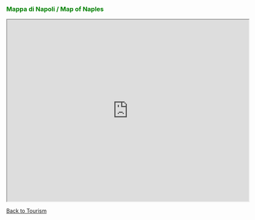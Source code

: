 <h3 style="color:green;"> Mappa di Napoli / Map of Naples </h3>

<iframe src="https://www.google.com/maps/d/embed?mid=1l3TZx-drEmYyocdVrRi8ljZKHzwqnK97" width="640" height="480"></iframe> 


<p> 
<a style="float:left;" href="tourism.html" class="btn2"> Back to Tourism </a>
</p>
<div style="clear:both;"> </div>
